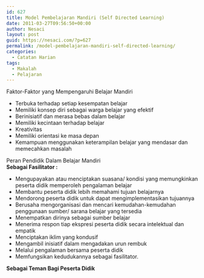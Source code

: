 ```yaml
---
id: 627
title: Model Pembelajaran Mandiri (Self Directed Learning)
date: 2011-03-27T09:56:50+00:00
author: Nesaci
layout: post
guid: https://nesaci.com/?p=627
permalink: /model-pembelajaran-mandiri-self-directed-learning/
categories:
  - Catatan Harian
tags:
  - Makalah
  - Pelajaran
---
```

<p style="text-align: justify;">
  Faktor-Faktor yang Mempengaruhi Belajar Mandiri
</p>

  * Terbuka terhadap setiap kesempatan belajar
  * Memiliki konsep diri sebagai warga belajar yang efektif
  * Berinisiatif dan merasa bebas dalam belajar
  * Memiliki kecintaan terhadap belajar
  * Kreativitas
  * Memiliki orientasi ke masa depan
  * Kemampuan menggunakan keterampilan belajar yang mendasar dan memecahkan masalah

<p style="text-align: justify;">
  Peran Pendidik Dalam Belajar Mandiri<br /> <strong>Sebagai Fasilitator :</strong>
</p>

  * Mengupayakan atau menciptakan suasana/ kondisi yang memungkinkan peserta didik memperoleh pengalaman belajar
  * Membantu peserta didik lebih memahami tujuan belajarnya
  * Mendorong peserta didik untuk dapat mengimplementasikan tujuannya
  * Berusaha mengorganisasi dan mencari kemudahan-kemudahan penggunaan sumber/ sarana belajar yang tersedia
  * Menempatkan dirinya sebagai sumber belajar
  * Menerima respon tiap ekspresi peserta didik secara intelektual dan empatik
  * Menciptakan iklim yang kondusif
  * Mengambil inisiatif dalam mengadakan urun rembuk
  * Melalui pengalaman bersama peserta didik
  * Memfungsikan kedudukannya sebagai fasilitator.

<p style="text-align: justify;">
  <strong>Sebagai Teman Bagi Peserta Didik</strong>
</p>
